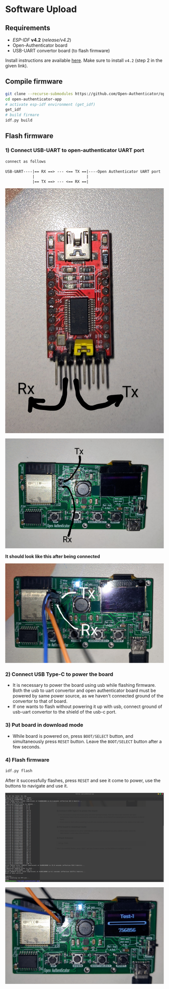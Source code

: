 # Software Upload

## Requirements

* *ESP-IDF* **v4.2** (*release/v4.2*)
* Open-Authenticator board
* USB-UART convertor board (to flash firmware)

Install instructions are available
[here](https://docs.espressif.com/projects/esp-idf/en/latest/esp32/get-started/).
Make sure to install `v4.2` (step 2 in the given link).

## Compile firmware

```bash
git clone --recurse-submodules https://github.com/Open-Authenticator/open-authenticator-app.git
cd open-authenticator-app
# activate esp-idf environment (get_idf)
get_idf
# build firmare
idf.py build
```

## Flash firmware

### 1) Connect USB-UART to open-authenticator UART port
```
connect as follows

USB-UART----|== RX ==> --- <== TX ==|----Open Authenticator UART port
            |                       |  
            |== TX ==> --- <== RX ==|
``` 

![](assets/usb-uart.jpg)

![](assets/oa-pin-name.jpg)

**It should look like this after being connected**

![](assets/oa-connected.jpg)

### 2) Connect USB Type-C to power the board

* It is necessary to power the board using usb while flashing firmware. Both the
usb to uart convertor and open authenticator board must be powered by same power
source, as we haven't connected ground of the convertor to that of board. 
* If one wants to flash without powering it up with usb, connect ground of usb-uart
convertor to the shield of the usb-c port.

### 3) Put board in download mode

* While board is powered on, press `BOOT/SELECT` button, and
  simultaneously press `RESET` button. Leave the `BOOT/SELECT` button after a
  few seconds.

### 4) Flash firmware

```bash
idf.py flash
```

After it successfully flashes, press `RESET` and see it come to power, use the
buttons to navigate and use it.

![](assets/success.png)

![](assets/working.jpg)